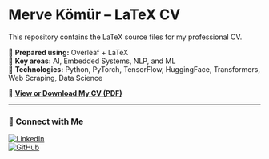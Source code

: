 # Merve Kömür – LaTeX CV

This repository contains the LaTeX source files for my professional CV.

📌 **Prepared using:** Overleaf + LaTeX  
📌 **Key areas:** AI, Embedded Systems, NLP, and ML  
📌 **Technologies:** Python, PyTorch, TensorFlow, HuggingFace, Transformers, Web Scraping, Data Science

📄 **[View or Download My CV (PDF)](MERVE_KOMUR_CV_2025.pdf)**

---

### 🔗 Connect with Me

[![LinkedIn](https://img.shields.io/badge/-LinkedIn-0A66C2?style=flat&logo=linkedin&logoColor=white)](https://www.linkedin.com/in/mervekomur/)  
[![GitHub](https://img.shields.io/badge/-GitHub-181717?style=flat&logo=github&logoColor=white)](https://github.com/mervekomur)
